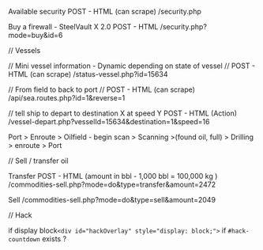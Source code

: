 Available security
POST - HTML (can scrape)
/security.php

Buy a firewall - SteelVault X 2.0
POST - HTML 
/security.php?mode=buy&id=6


// Vessels

// Mini vessel information - Dynamic depending on state of vessel
// POST - HTML (can scrape)
/status-vessel.php?id=15634

// From field to back to port 
// POST - HTML (can scrape)
/api/sea.routes.php?id=1&reverse=1

// tell ship to depart to destination X at speed Y
POST - HTML (Action)
/vessel-depart.php?vesselId=15634&destination=1&speed=16

Port > Enroute > Oilfield - begin scan > Scanning >(found oil, full) > Drilling > enroute > Port 

// Sell / transfer oil

Transfer 
POST - HTML 
(amount in bbl - 1,000 bbl = 100,000 kg )
/commodities-sell.php?mode=do&type=transfer&amount=2472

Sell
/commodities-sell.php?mode=do&type=sell&amount=2049


// Hack

if display block`<div id="hackOverlay" style="display: block;">`
if `#hack-countdown` exists ?